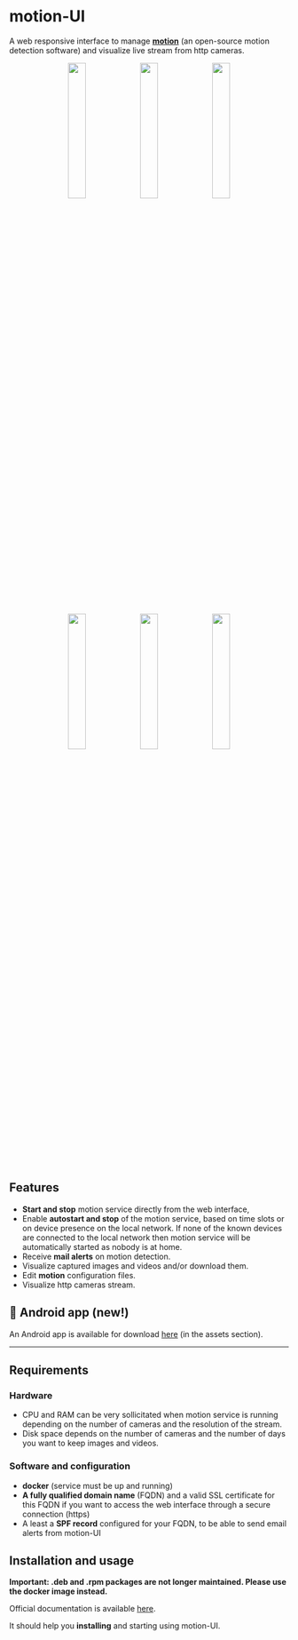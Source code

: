 # motion-UI

A web responsive interface to manage <a href="https://motion-project.github.io/"><b>motion</b></a> (an open-source motion detection software) and visualize live stream from http cameras.

<div align="center">
    <img src="https://github.com/lbr38/motion-UI/assets/54670129/0ce02da3-c23d-444a-9435-7b7c0ea66b13" width=25% align="top">
    <img src="https://github.com/lbr38/motion-UI/assets/54670129/94f914a0-62f4-4ebd-947e-ce7aed78a49b" width=25% align="top">
    <img src="https://github.com/lbr38/motion-UI/assets/54670129/7c188133-d267-46a3-b12c-8c7401d12c15" width=25% align="top">
</div>
<br>
<div align="center">
    <img src="https://github.com/lbr38/motion-UI/assets/54670129/b01953b0-5c60-4ede-ab25-e09d0f575d39" width=25% align="top">
    <img src="https://github.com/lbr38/motion-UI/assets/54670129/d238e11d-ac03-4bc0-9112-a7d1c10c960d" width=25% align="top">
    <img src="https://github.com/lbr38/motion-UI/assets/54670129/98f945c9-d03e-4ab3-8041-ea5ac50d3fdb" width=25% align="top">
    
</div>

<br>

## Features

- **Start and stop** motion service directly from the web interface,
- Enable **autostart and stop** of the motion service, based on time slots or on device presence on the local network. If none of the known devices are connected to the local network then motion service will be automatically started as nobody is at home.
- Receive **mail alerts** on motion detection.
- Visualize captured images and videos and/or download them.
- Edit **motion** configuration files.
- Visualize http cameras stream.

## 📱 Android app (new!)

An Android app is available for download <a href="https://github.com/lbr38/motion-UI/releases/tag/android-1.0">here</a> (in the assets section).

<hr>


## Requirements

### Hardware

- CPU and RAM can be very sollicitated when motion service is running depending on the number of cameras and the resolution of the stream.
- Disk space depends on the number of cameras and the number of days you want to keep images and videos.

### Software and configuration

- **docker** (service must be up and running)
- **A fully qualified domain name** (FQDN) and a valid SSL certificate for this FQDN if you want to access the web interface through a secure connection (https)
- A least a **SPF record** configured for your FQDN, to be able to send email alerts from motion-UI

## Installation and usage

**Important: .deb and .rpm packages are not longer maintained. Please use the docker image instead.**

Official documentation is available <a href="https://github.com/lbr38/motion-UI/wiki">here</a>.

It should help you **installing** and starting using motion-UI.
